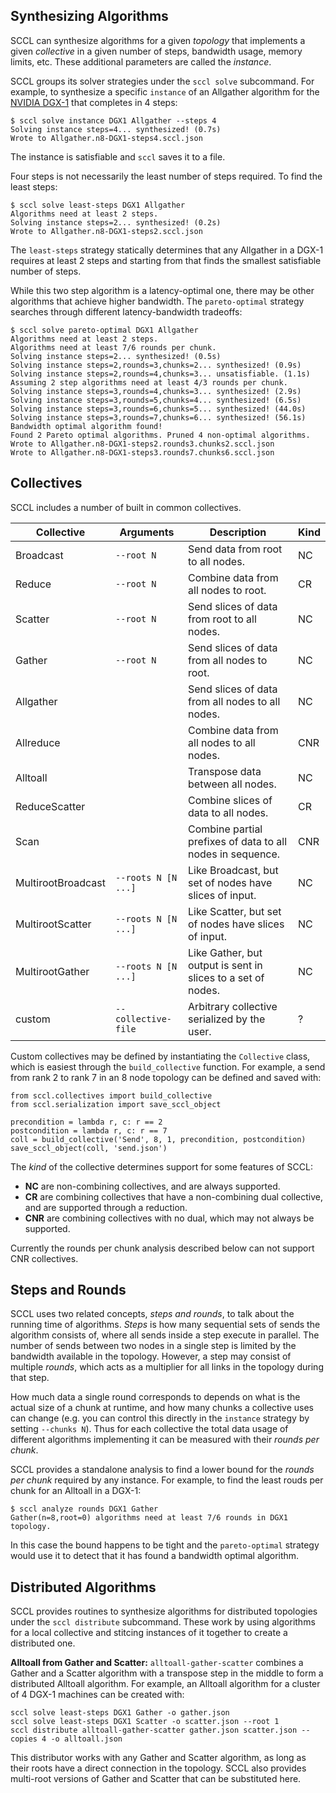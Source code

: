 ## Synthesizing Algorithms

SCCL can synthesize algorithms for a given *topology* that implements a given *collective* in a given number of steps, bandwidth usage, memory limits, etc. These additional parameters are called the *instance*.

SCCL groups its solver strategies under the `sccl solve` subcommand. For example, to synthesize a specific `instance` of an Allgather algorithm for the [NVIDIA DGX-1](https://www.nvidia.com/en-us/data-center/dgx-1/) that completes in 4 steps:
```
$ sccl solve instance DGX1 Allgather --steps 4
Solving instance steps=4... synthesized! (0.7s)
Wrote to Allgather.n8-DGX1-steps4.sccl.json
```
The instance is satisfiable and `sccl` saves it to a file.

Four steps is not necessarily the least number of steps required. To find the least steps:
```
$ sccl solve least-steps DGX1 Allgather
Algorithms need at least 2 steps.
Solving instance steps=2... synthesized! (0.2s)
Wrote to Allgather.n8-DGX1-steps2.sccl.json
```
The `least-steps` strategy statically determines that any Allgather in a DGX-1 requires at least 2 steps and starting from that finds the smallest satisfiable number of steps.

While this two step algorithm is a latency-optimal one, there may be other algorithms that achieve higher bandwidth. The `pareto-optimal` strategy searches through different latency-bandwidth tradeoffs:
```
$ sccl solve pareto-optimal DGX1 Allgather
Algorithms need at least 2 steps.
Algorithms need at least 7/6 rounds per chunk.
Solving instance steps=2... synthesized! (0.5s)
Solving instance steps=2,rounds=3,chunks=2... synthesized! (0.9s)
Solving instance steps=2,rounds=4,chunks=3... unsatisfiable. (1.1s)
Assuming 2 step algorithms need at least 4/3 rounds per chunk.
Solving instance steps=3,rounds=4,chunks=3... synthesized! (2.9s)
Solving instance steps=3,rounds=5,chunks=4... synthesized! (6.5s)
Solving instance steps=3,rounds=6,chunks=5... synthesized! (44.0s)
Solving instance steps=3,rounds=7,chunks=6... synthesized! (56.1s)
Bandwidth optimal algorithm found!
Found 2 Pareto optimal algorithms. Pruned 4 non-optimal algorithms.
Wrote to Allgather.n8-DGX1-steps2.rounds3.chunks2.sccl.json
Wrote to Allgather.n8-DGX1-steps3.rounds7.chunks6.sccl.json
```

## Collectives

SCCL includes a number of built in common collectives.

| Collective | Arguments | Description | Kind |
| - | - | - | - |
| Broadcast | `--root N` | Send data from root to all nodes. | NC |
| Reduce | `--root N` | Combine data from all nodes to root. | CR |
| Scatter | `--root N` | Send slices of data from root to all nodes. | NC |
| Gather | `--root N` | Send slices of data from all nodes to root. | NC |
| Allgather | | Send slices of data from all nodes to all nodes. | NC |
| Allreduce | | Combine data from all nodes to all nodes. | CNR |
| Alltoall | | Transpose data between all nodes. | NC |
| ReduceScatter | | Combine slices of data to all nodes. | CR |
| Scan | | Combine partial prefixes of data to all nodes in sequence. | CNR |
| MultirootBroadcast | `--roots N [N ...]` | Like Broadcast, but set of nodes have slices of input. | NC |
| MultirootScatter | `--roots N [N ...]` | Like Scatter, but set of nodes have slices of input. | NC |
| MultirootGather | `--roots N [N ...]` | Like Gather, but output is sent in slices to a set of nodes. | NC |
| custom | `--collective-file` | Arbitrary collective serialized by the user. | ? |

Custom collectives may be defined by instantiating the `Collective` class, which is easiest through the `build_collective` function. For example, a send from rank 2 to rank 7 in an 8 node topology can be defined and saved with:
```
from sccl.collectives import build_collective
from sccl.serialization import save_sccl_object

precondition = lambda r, c: r == 2
postcondition = lambda r, c: r == 7
coll = build_collective('Send', 8, 1, precondition, postcondition)
save_sccl_object(coll, 'send.json')
```

The *kind* of the collective determines support for some features of SCCL:
- **NC** are non-combining collectives, and are always supported.
- **CR** are combining collectives that have a non-combining dual collective, and are supported through a reduction.
- **CNR** are combining collectives with no dual, which may not always be supported.

Currently the rounds per chunk analysis described below can not support CNR collectives.

## Steps and Rounds

SCCL uses two related concepts, *steps and rounds*, to talk about the running time of algorithms. *Steps* is how many sequential sets of sends the algorithm consists of, where all sends inside a step execute in parallel. The number of sends between two nodes in a single step is limited by the bandwidth available in the topology. However, a step may consist of multiple *rounds*, which acts as a multiplier for all links in the topology during that step.

How much data a single round corresponds to depends on what is the actual size of a chunk at runtime, and how many chunks a collective uses can change (e.g. you can control this directly in the `instance` strategy by setting `--chunks N`). Thus for each collective the total data usage of different algorithms implementing it can be measured with their *rounds per chunk*.

SCCL provides a standalone analysis to find a lower bound for the *rounds per chunk* required by any instance. For example, to find the least rouds per chunk for an Alltoall in a DGX-1:
```
$ sccl analyze rounds DGX1 Gather
Gather(n=8,root=0) algorithms need at least 7/6 rounds in DGX1 topology.
```
In this case the bound happens to be tight and the `pareto-optimal` strategy would use it to detect that it has found a bandwidth optimal algorithm.

## Distributed Algorithms

SCCL provides routines to synthesize algorithms for distributed topologies under the `sccl distribute` subcommand. These work by using algorithms for a local collective and stitcing instances of it together to create a distributed one.

**Alltoall from Gather and Scatter:** `alltoall-gather-scatter` combines a Gather and a Scatter algorithm with a transpose step in the middle to form a distributed Alltoall algorithm. For example, an Alltoall algorithm for a cluster of 4 DGX-1 machines can be created with:
```
sccl solve least-steps DGX1 Gather -o gather.json
sccl solve least-steps DGX1 Scatter -o scatter.json --root 1
sccl distribute alltoall-gather-scatter gather.json scatter.json --copies 4 -o alltoall.json
```
This distributor works with any Gather and Scatter algorithm, as long as their roots have a direct connection in the topology. SCCL also provides multi-root versions of Gather and Scatter that can be substituted here.
